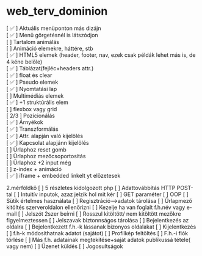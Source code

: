 # web_terv_dominion

[ &#9989; ] Aktuális menüponton más dizájn<br/>
[ &#9989; ] Menü görgetésnél is látszódjon<br/>
[ ] Tartalom animálás<br/>
[ ] Animáció elemekre, háttére, stb<br/>
[ &#9989; ] HTML5 elemek (header, footer, nav, ezek csak példák lehet más is, de 4 kéne belőle)<br/>
[ &#9989; ] Táblázat(fejléc+headers attr.)<br/>
[ &#9989; ] float és clear<br/>
[ &#9989; ] Pseudo elemek<br/>
[ &#9989; ] Nyomtatási lap<br/>
[ ] Multimédiás elemek<br/>
[ &#9989; ] +1 struktúrális elem<br/>
[ ] flexbox vagy grid<br/>
[ 2/3 ] Pozícionálás<br/>
[ &#9989; ] Árnyékok<br/>
[ &#9989; ] Transzformálás<br/>
[ &#9989; ] Attr. alapján való kijelölés<br/>
[ &#9989; ] Kapcsolat alapjánn kijelölés<br/>
[ ] Űrlaphoz reset gomb<br/>
[ ] Űrlaphoz mezőcsoportosítás<br/>
[ ] Űrlaphoz +2 input még<br/>
[ ] z-index + animáció <br/>
[ &#9989; ] iframe + embedded linkelt yt előzetesek

2.mérföldkő
[ ] 5 részletes kidolgozott php
[ ] Adattovábbítás HTTP POST-tal
[ ] Intuitív inputok, azaz jelzik hol mit kér
[ ] GET paraméter
[ ] OOP
[ ] Sütik értelmes használata
[ ] Regisztráció-->adatok tárolása
[ ] Űrlapmező kitöltés szerveroldalon ellenőrizni
[ ] Kezelje ha van foglalt f.h.név vagy e-mail
[ ] Jelszót 2szer beírni
[ ] Rosszul kitöltött/ nem kitöltött mezőkre figyelmeztessen
[ ] Jelszavak biztonnságos tárolása
[ ] Bejelentkezés az oldalra
[ ] Bejelentkezett f.h.-k lássanak bizonyos oldalakat
[ ] Kijelentkezés
[ ] f.h-k módosíthatnak adatot (sajátot)
[ ] Profilkép feltöltés
[ ] F.h.-i fiók törlése
[ ] Más f.h. adatainak megtekitése+saját adatok publikussá tétele( vagy nem)
[ ] Üzenet küldés
[ ] Jogosultságok

